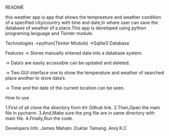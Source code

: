 README

this weather app is app that shows the tempreature and weather condition of a specified city/country with time and date,In where
user can save the database of weather of a place.This app is developed using python programing language and Tkinter module.

Technologies
->python(Tkinter Module)
->Sqlite3 Database

Features
-> Stores manually entered data into a database system.

-> Data’s are easily accessible can be updated and deleted.

-> Two GUI interface one to show the temperature and weather of searched place another to store data’s.

-> Time and the date of the current location can be seen.

How to use

1.First of all clone the directory from thr Github link.
2.Then,Open the main file in pycharm.
3.And,Make sure the png file are in same directory with main file.
4.Finally,Run the code.

Developers Info
.James Mahato
.Duktar Tamang
.Anoj K.C 
